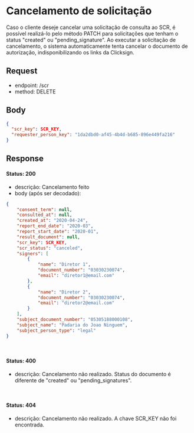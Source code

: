 # Cancelamento de solicitação

Caso o cliente deseje cancelar uma solicitação de consulta ao SCR, é possível realizá-lo pelo método PATCH
para solicitações que tenham o status "created" ou "pending_signature".
Ao executar a solicitação de cancelamento, o sistema automaticamente tenta cancelar o documento de autorização, indisponibilizando os links da Clicksign.

## Request

- endpoint: /scr
- method: DELETE

## Body

```json
{
  "scr_key": SCR_KEY,
  "requester_person_key": "1da2dbd0-af45-4b4d-b685-896e449fa216"
}
```

## Response

#### Status: 200
- descrição: Cancelamento feito
- body (após ser decodado): 
  
```json
{
    "consent_term": null,
    "consulted_at": null,
    "created_at": "2020-04-24",
    "report_end_date": "2020-03",
    "report_start_date": "2020-01",
    "result_document": null,
    "scr_key": SCR_KEY,
    "scr_status": "canceled",
    "signers": [
        {
            "name": "Diretor 1",
            "document_number": "03030230074",
            "email": "diretor1@email.com"
        },
        {
            "name": "Diretor 2",
            "document_number": "03030230074",
            "email": "diretor2@email.com"
        }
    ],
    "subject_document_number": "05305188000108",
    "subject_name": "Padaria do Joao Ninguem",
    "subject_person_type": "legal"
}
```
<br>

#### Status: 400

- descrição: Cancelamento não realizado. Status do documento é diferente de "created" ou "pending_signatures".

<br>

#### Status: 404

- descrição: Cancelamento não realizado. A chave SCR_KEY não foi encontrada.

<br>
 